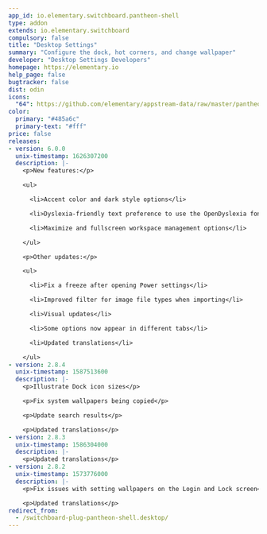 ```yaml
---
app_id: io.elementary.switchboard.pantheon-shell
type: addon
extends: io.elementary.switchboard
compulsory: false
title: "Desktop Settings"
summary: "Configure the dock, hot corners, and change wallpaper"
developer: "Desktop Settings Developers"
homepage: https://elementary.io
help_page: false
bugtracker: false
dist: odin
icons:
  "64": https://github.com/elementary/appstream-data/raw/master/pantheon-data/main/icons/64x64/switchboard-plug-pantheon-shell_preferences-desktop-wallpaper.png
color:
  primary: "#485a6c"
  primary-text: "#fff"
price: false
releases:
- version: 6.0.0
  unix-timestamp: 1626307200
  description: |-
    <p>New features:</p>

    <ul>

      <li>Accent color and dark style options</li>

      <li>Dyslexia-friendly text preference to use the OpenDyslexia font system-wide</li>

      <li>Maximize and fullscreen workspace management options</li>

    </ul>

    <p>Other updates:</p>

    <ul>

      <li>Fix a freeze after opening Power settings</li>

      <li>Improved filter for image file types when importing</li>

      <li>Visual updates</li>

      <li>Some options now appear in different tabs</li>

      <li>Updated translations</li>

    </ul>
- version: 2.8.4
  unix-timestamp: 1587513600
  description: |-
    <p>Illustrate Dock icon sizes</p>

    <p>Fix system wallpapers being copied</p>

    <p>Update search results</p>

    <p>Updated translations</p>
- version: 2.8.3
  unix-timestamp: 1586304000
  description: |-
    <p>Updated translations</p>
- version: 2.8.2
  unix-timestamp: 1573776000
  description: |-
    <p>Fix issues with setting wallpapers on the Login and Lock screen</p>

    <p>Updated translations</p>
redirect_from:
  - /switchboard-plug-pantheon-shell.desktop/
---
```


